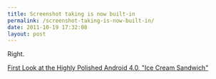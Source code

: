 ```yaml
---
title: Screenshot taking is now built-in
permalink: /screenshot-taking-is-now-built-in/
date: 2011-10-19 17:32:08
layout: post
---
```


Right. 

[First Look at the Highly Polished Android 4.0, "Ice Cream Sandwich"](http://lifehacker.com/5851162/first-look-at-the-highly-polished-android-40-ice-cream-sandwich)